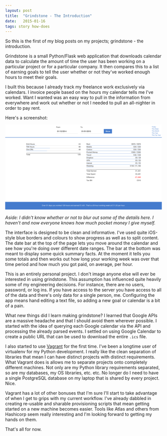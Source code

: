 ```yaml
---
layout: post
title:  "Grindstone - The Introduction"
date:   2015-01-16
tags: story how-does
---
```

So this is the first of my blog posts on my projects; grindstone - the introduction.

Grindstone is a small Python/Flask web application that downloads calendar data to calculate the amount of time the user has been working on a particular project or for a particular company. It then compares this to a list of earning goals to tell the user whether or not they've worked enough hours to meet their goals.

I built this because I already track my freelance work exclusively via calendars. I invoice people based on the hours my calendar tells me I've worked. Want I wanted was an easy way to pull in the information from everywhere and work out whether or not I needed to pull an all-nighter in order to pay rent.

Here's a screenshot:

![grindstone screenshot](/images/posts/2015/01/grindstone.png)

*Aside: I didn't know whether or not to blur out some of the details here. I haven't and now everyone knows how much pocket money I give myself.*

The interface is designed to be clean and informative. I've used quite iOS-style blue borders and colours to show progress as well as to split content. The date bar at the top of the page lets you move around the calendar and see how you're doing over different date ranges. The bar at the bottom was meant to display some quick summary facts. At the moment it tells you some totals and then works out how long your working week was over that time period and how much you got paid, on average, per hour.

This is an entirely personal project. I don't image anyone else will ever be interested in using grindstone.
 This assumption has influenced quite heavily some of my engineering decisions. For instance, there are no users, password, or log ins. If you have access to the server you have access to all of the data and there's only data for a single person, me. Configuring the app means hand editing a text file, so adding a  new goal or calendar is a bit of a pain.

What new things did I learn making grindstone? I learned that Google APIs are a massive headache and that I should avoid them wherever possible. I started with the idea of querying each Google calendar via the API and processing the already parsed events. I settled on using Google Calendar to create a public URL that can be used to download the entire `.ics` file.

I also started to use [Vagrant](https://www.vagrantup.com/) for the first time. I've been a longtime user of virtualenv for my Python development. I really like the clean separation of libraries that mean I can have distinct projects with distinct requirements. What Vagrant does is allows me to separate projects onto completely different machines. Not only are my Python library requirements separated, so are my databases, my OS libraries, etc. etc. No longer do I need to have a single PostgreSQL database on my laptop that is shared by every project. Nice.

Vagrant has a lot of other bonuses that I'm sure I'll start to take advantage of when I get to grips with my current workflow. I've already dabbled in creating re-usable and sharable provisioning scripts that mean getting started on a new machine becomes easier. Tools like Atlas and others from Hashicorp seem really interesting and I'm looking forward to getting my hands on them.

That's all for now.
